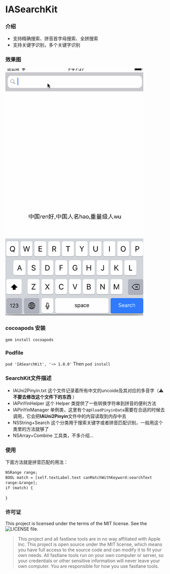 # IASearchKit

### 介绍
* 支持精确搜索、拼音首字母搜索、全拼搜索
* 支持关键字识别，多个关键字识别

### 效果图
![image](https://github.com/CranzCapatain/IASearchKit/blob/master/Search.gif)


### cocoapods 安装
`gem install cocoapods`

### Podfile
`pod 'IASearchKit', '~> 1.0.0'`
Then
`pod install`



### SearchKit文件描述
* IAUni2Pinyin.txt
这个文件记录着所有中文的uncoide及其对应的多音字（⚠️ **不要去修改这个文件下的东西** ）
* IAPinYinHelper
这个 Helper 类提供了一些转换字符串到拼音的便利方法
* IAPinYinManager
单例类，这里有个api`loadPinyinData`需要在合适的时候去调用，它会把**IAUni2Pinyin**文件中的内容读取到内存中去
* NSString+Search
这个分类用于搜索关键字或者拼音匹配识别，一般用这个类里的方法就够了
* NSArray+Combine
工具类，不多介绍...

### 使用
下面方法就是拼音匹配的用法：

```
NSRange range;
BOOL match = [self.textLabel.text canMatchWithKeyword:searchText range:&range];
if (match) {

}
```

### 许可证
This project is licensed under the terms of the MIT license. See the ![LICENSE](https://github.com/CranzCapatain/IASearchKit/blob/master/LICENSE) file.

> This project and all fastlane tools are in no way affiliated with Apple Inc. This project is open source under the MIT license, which means you have full access to the source code and can modify it to fit your own needs. All fastlane tools run on your own computer or server, so your credentials or other sensitive information will never leave your own computer. You are responsible for how you use fastlane tools.

